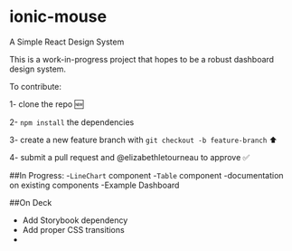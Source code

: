 # ionic-mouse
A Simple React Design System

This is a work-in-progress project that hopes to be a robust dashboard design system.

To contribute:

1- clone the repo 🆕

2- `npm install` the dependencies

3- create a new feature branch with `git checkout -b feature-branch` ⬆️

4- submit a pull request and @elizabethletourneau to approve ✅


##In Progress:
-`LineChart` component
-`Table` component
-documentation on existing components
-Example Dashboard


##On Deck
- Add Storybook dependency
- Add proper CSS transitions
-
